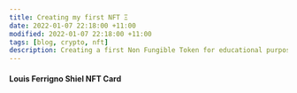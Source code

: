 ```yaml
---
title: Creating my first NFT Ξ
date: 2022-01-07 22:18:00 +11:00 
modified: 2022-01-07 22:18:00 +11:00 
tags: [blog, crypto, nft]
description: Creating a first Non Fungible Token for educational purposes
---
```


#### Louis Ferrigno Shiel NFT Card

<nft-card
    contractAddress="0x2953399124f0cbb46d2cbacd8a89cf0599974963"
    tokenId="34475283488559777019052744735013455612095079511127522167463260522283259658241">
</nft-card>
